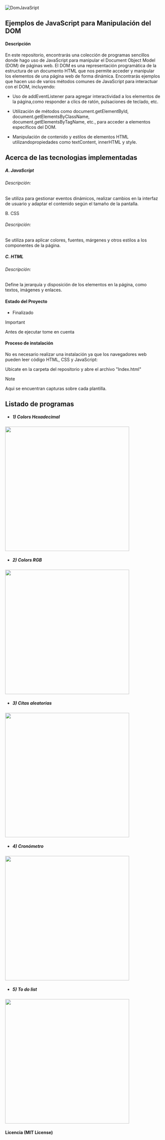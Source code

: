 ![DomJavaSript](https://github.com/OyasumiiAlex/DomJS/assets/44487342/8e789066-b232-4f4e-b9ba-aa74c3a5be2b)

## Ejemplos de JavaScript para Manipulación del DOM

#### Descripción
<p>En este repositorio, encontrarás una colección de programas sencillos donde hago uso 
de JavaScript para manipular el Document Object Model (DOM) de páginas web. El DOM es 
una representación programática de la estructura de un documento HTML que nos permite 
acceder y manipular los elementos de una página web de forma dinámica. Encontrarás 
ejemplos que hacen uso de varios métodos comunes de JavaScript para interactuar con el 
DOM, incluyendo:
</p>

- <p>Uso de addEventListener para agregar interactividad a los elementos de la página,como responder a clics de ratón, pulsaciones de teclado, etc.</p>

- <p>Utilización de métodos como document.getElementById, document.getElementsByClassName, document.getElementsByTagName, etc., para acceder a elementos específicos del DOM.</p>

- <p>Manipulación de contenido y estilos de elementos HTML utilizandopropiedades como textContent, innerHTML y style.</p>

## Acerca de las tecnologias implementadas

##### A. JavaScript
###### Descripción:
<p> Se utiliza para gestionar eventos dinámicos, realizar cambios en la interfaz de usuario y adaptar el contenido según el tamaño de la pantalla.</p

##### B. CSS
###### Descripción:
<p>Se utiliza para aplicar colores, fuentes, márgenes y otros estilos a los componentes de la página.</p>

##### C. HTML
###### Descripción:
<p>Define la jerarquía y disposición de los elementos en la página, como textos, imágenes y enlaces.</p>

#### Estado del Proyecto
+ Finalizado

> [!IMPORTANT]
> Antes de ejecutar tome en cuenta

#### Proceso de instalación 
<p>No es necesario realizar una instalación ya que los navegadores web pueden leer código HTML, CSS y JavaScript:</p>
<p>Ubicate en la carpeta del repositorio y abre el archivo "Index.html"</p>

> [!NOTE]
> Aqui se encuentran capturas sobre cada plantilla.

## Listado de programas

- ##### 1) Colors Hexadecimal
<img src="https://github.com/OyasumiiAlex/DomJS/assets/44487342/2c753b00-58a8-4847-9640-4840f064c870.gif" width="400">

- ##### 2) Colors RGB
  
<img src="https://github.com/OyasumiiAlex/DomJS/assets/44487342/9c14e01f-8464-478a-a4e5-2fc334c07ec3.gif" width="400">

- ##### 3) Citas aleatorias

<img src="https://github.com/OyasumiiAlex/DomJS/assets/44487342/561a1081-d5ac-41ff-860f-da091f0b71d3.gif" width="400">

- ##### 4) Cronómetro

<img src="https://github.com/OyasumiiAlex/DomJS/assets/44487342/bbd2e72a-239a-472a-bb68-0a624bf10954.gif" width="400">

- ##### 5) To do list

<img src="https://github.com/OyasumiiAlex/DomJS/assets/44487342/aa98a9ec-77fc-4236-b700-105020a78551.gif" width="400">

#### Licencia (MIT License)
  
